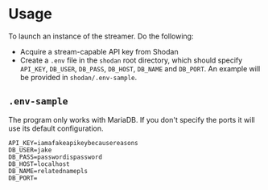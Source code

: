 # Usage

To launch an instance of the streamer. Do the following:

* Acquire a stream-capable API key from Shodan
* Create a `.env` file in the `shodan` root directory, which should specify `API_KEY`, `DB_USER`, `DB_PASS`, `DB_HOST`, `DB_NAME` and `DB_PORT`. An example will be provided in `shodan/.env-sample`.

## `.env-sample`

The program only works with MariaDB. If you don't specify the ports it will use its default configuration.

```
API_KEY=iamafakeapikeybecausereasons
DB_USER=jake
DB_PASS=passwordispassword
DB_HOST=localhost
DB_NAME=relatednamepls
DB_PORT=
```
